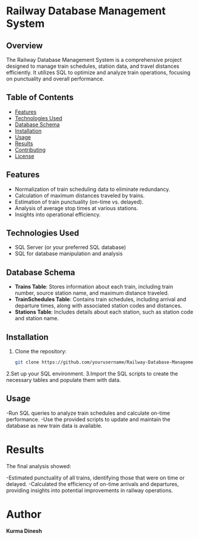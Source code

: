 # Railway Database Management System

## Overview
The Railway Database Management System is a comprehensive project designed to manage train schedules, station data, and travel distances efficiently. It utilizes SQL to optimize and analyze train operations, focusing on punctuality and overall performance.

## Table of Contents
- [Features](#features)
- [Technologies Used](#technologies-used)
- [Database Schema](#database-schema)
- [Installation](#installation)
- [Usage](#usage)
- [Results](#results)
- [Contributing](#contributing)
- [License](#license)

## Features
- Normalization of train scheduling data to eliminate redundancy.
- Calculation of maximum distances traveled by trains.
- Estimation of train punctuality (on-time vs. delayed).
- Analysis of average stop times at various stations.
- Insights into operational efficiency.

## Technologies Used
- SQL Server (or your preferred SQL database)
- SQL for database manipulation and analysis

## Database Schema
- **Trains Table**: Stores information about each train, including train number, source station name, and maximum distance traveled.
- **TrainSchedules Table**: Contains train schedules, including arrival and departure times, along with associated station codes and distances.
- **Stations Table**: Includes details about each station, such as station code and station name.

## Installation
1. Clone the repository:
   ```bash
   git clone https://github.com/yourusername/Railway-Database-Management-System.git
2.Set up your SQL environment.
3.Import the SQL scripts to create the necessary tables and populate them with data.

## Usage
-Run SQL queries to analyze train schedules and calculate on-time performance.
-Use the provided scripts to update and maintain the database as new train data is available.

# Results
The final analysis showed:

-Estimated punctuality of all trains, identifying those that were on time or delayed.
-Calculated the efficiency of on-time arrivals and departures, providing insights into potential improvements in railway operations.

# Author
**Kurma Dinesh**
